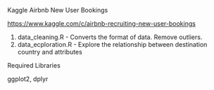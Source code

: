 Kaggle Airbnb New User Bookings

https://www.kaggle.com/c/airbnb-recruiting-new-user-bookings


1. data_cleaning.R - Converts the format of data. Remove outliers.
2. data_ecploration.R - Explore the relationship between destination country and attributes


Required Libraries

ggplot2, dplyr